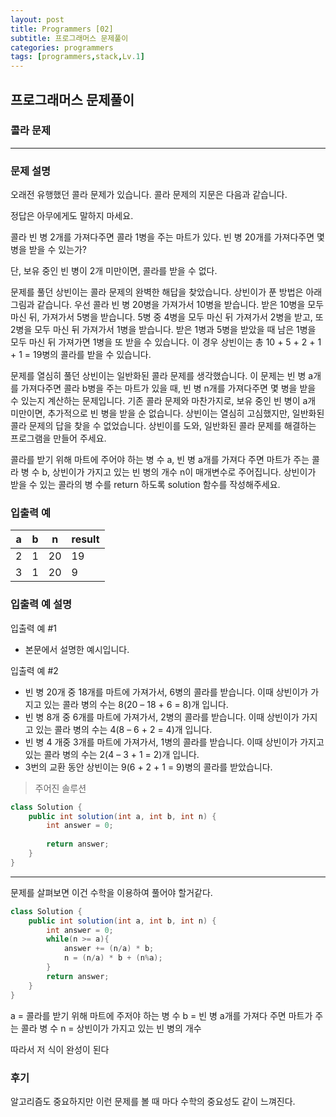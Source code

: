 ```yaml
---
layout: post
title: Programmers [02]
subtitle: 프로그래머스 문제풀이
categories: programmers
tags: [programmers,stack,Lv.1]
---
```


## 프로그래머스 문제풀이
### 콜라 문제

---

### 문제 설명
오래전 유행했던 콜라 문제가 있습니다. 콜라 문제의 지문은 다음과 같습니다.

정답은 아무에게도 말하지 마세요.

콜라 빈 병 2개를 가져다주면 콜라 1병을 주는 마트가 있다. 빈 병 20개를 가져다주면 몇 병을 받을 수 있는가?

단, 보유 중인 빈 병이 2개 미만이면, 콜라를 받을 수 없다.

문제를 풀던 상빈이는 콜라 문제의 완벽한 해답을 찾았습니다. 상빈이가 푼 방법은 아래 그림과 같습니다. 우선 콜라 빈 병 20병을 가져가서 10병을 받습니다. 받은 10병을 모두 마신 뒤, 가져가서 5병을 받습니다. 5병 중 4병을 모두 마신 뒤 가져가서 2병을 받고, 또 2병을 모두 마신 뒤 가져가서 1병을 받습니다. 받은 1병과 5병을 받았을 때 남은 1병을 모두 마신 뒤 가져가면 1병을 또 받을 수 있습니다. 이 경우 상빈이는 총 10 + 5 + 2 + 1 + 1 = 19병의 콜라를 받을 수 있습니다.

문제를 열심히 풀던 상빈이는 일반화된 콜라 문제를 생각했습니다. 이 문제는 빈 병 a개를 가져다주면 콜라 b병을 주는 마트가 있을 때, 빈 병 n개를 가져다주면 몇 병을 받을 수 있는지 계산하는 문제입니다. 기존 콜라 문제와 마찬가지로, 보유 중인 빈 병이 a개 미만이면, 추가적으로 빈 병을 받을 순 없습니다. 상빈이는 열심히 고심했지만, 일반화된 콜라 문제의 답을 찾을 수 없었습니다. 상빈이를 도와, 일반화된 콜라 문제를 해결하는 프로그램을 만들어 주세요.

콜라를 받기 위해 마트에 주어야 하는 병 수 a, 빈 병 a개를 가져다 주면 마트가 주는 콜라 병 수 b, 상빈이가 가지고 있는 빈 병의 개수 n이 매개변수로 주어집니다. 상빈이가 받을 수 있는 콜라의 병 수를 return 하도록 solution 함수를 작성해주세요.

### 입출력 예 

| a  | b  | n  | result |
|----|----|----|--------|
| 2  | 1  | 20 | 19     |
| 3  | 1  | 20 | 9      |



### 입출력 예 설명
입출력 예 #1

* 본문에서 설명한 예시입니다.

입출력 예 #2

* 빈 병 20개 중 18개를 마트에 가져가서, 6병의 콜라를 받습니다. 이때 상빈이가 가지고 있는 콜라 병의 수는 8(20 – 18 + 6 = 8)개 입니다.
* 빈 병 8개 중 6개를 마트에 가져가서, 2병의 콜라를 받습니다. 이때 상빈이가 가지고 있는 콜라 병의 수는 4(8 – 6 + 2 = 4)개 입니다.
* 빈 병 4 개중 3개를 마트에 가져가서, 1병의 콜라를 받습니다. 이때 상빈이가 가지고 있는 콜라 병의 수는 2(4 – 3 + 1 = 2)개 입니다.
* 3번의 교환 동안 상빈이는 9(6 + 2 + 1 = 9)병의 콜라를 받았습니다.

> 주어진 솔루션 
```java
class Solution {
    public int solution(int a, int b, int n) {
        int answer = 0;
        
        return answer;
    }
}
```
---

문제를 살펴보면 이건 수학을 이용하여 풀어야 할거같다.

```java
class Solution {
    public int solution(int a, int b, int n) {
        int answer = 0;
        while(n >= a){
            answer += (n/a) * b;
            n = (n/a) * b + (n%a);
        }
        return answer;
    }
}
```

a = 콜라를 받기 위해 마트에 주저야 하는 병 수
b = 빈 병 a개를 가져다 주면 마트가 주는 콜라 병 수
n = 상빈이가 가지고 있는 빈 병의 개수

따라서 저 식이 완성이 된다

### 후기

알고리즘도 중요하지만 이런 문제를 볼 때 마다 수학의 중요성도 같이 느껴진다.
